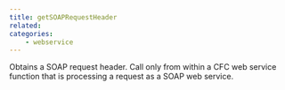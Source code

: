 ```yaml
---
title: getSOAPRequestHeader
related:
categories:
    - webservice
---
```


Obtains a SOAP request header. Call only from within
        a CFC web service function that is processing a request
        as a SOAP web service.